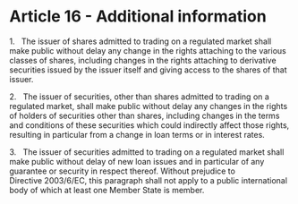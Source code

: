 # Article 16 - Additional information


1.   The issuer of shares admitted to trading on a regulated market shall make public without delay any change in the rights attaching to the various classes of shares, including changes in the rights attaching to derivative securities issued by the issuer itself and giving access to the shares of that issuer.

2.   The issuer of securities, other than shares admitted to trading on a regulated market, shall make public without delay any changes in the rights of holders of securities other than shares, including changes in the terms and conditions of these securities which could indirectly affect those rights, resulting in particular from a change in loan terms or in interest rates.

3.   The issuer of securities admitted to trading on a regulated market shall make public without delay of new loan issues and in particular of any guarantee or security in respect thereof. Without prejudice to Directive 2003/6/EC, this paragraph shall not apply to a public international body of which at least one Member State is member.

